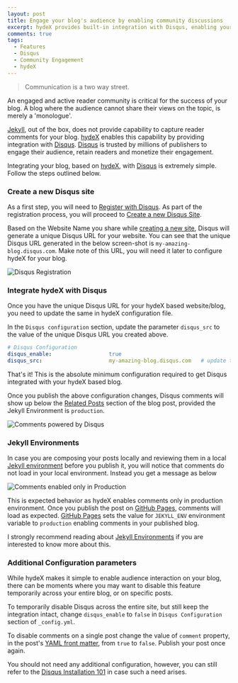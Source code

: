 ```yaml
---
layout: post
title: Engage your blog's audience by enabling community discussions
excerpt: hydeX provides built-in integration with Disqus, enabling your audience to comment on your blog posts as well as interact as a community. 
comments: true
tags:
  - Features
  - Disqus 
  - Community Engagement
  - hydeX
---
```


> Communication is a two way street.

An engaged and active reader community is critical for the success of your blog.  A blog where the audience cannot share their views on the topic, is merely a 'monologue'. 

[Jekyll][1], out of the box, does not provide capability to capture reader comments for your blog. [hydeX][2] enables this capability by providing integration with [Disqus][3]. [Disqus][3] is trusted by millions of publishers to engage their audience, retain readers and monetize their engagement.

Integrating your blog, based on [hydeX][2], with [Disqus][3] is extremely simple. Follow the steps outlined below. 

### Create a new Disqus site

As a first step, you will need to [Register with Disqus][4]. As part of the registration process, you will proceed to [Create a new Disqus Site][7]. 

Based on the Website Name you share while [creating a new site][7], Disqus will generate a unique Disqus URL for your website. You can see that the unique Disqus URL generated in the below screen-shot is `my-amazing-blog.disqus.com`. Make note of this URL, you will need it later to configure hydeX for your blog.

![Disqus Registration](/hydeX/assets/images/disqus-register.png)

### Integrate hydeX with Disqus

Once you have the unique Disqus URL for your hydeX based website/blog, you need to update the same in hydeX configuration file. 

In the `Disqus configuration` section, update the parameter `disqus_src` to the value of the unique Disqus URL you created above. 

```yaml
# Disqus Configuration
disqus_enable:                  true 
disqus_src:                     my-amazing-blog.disqus.com   # update this line
```
That's it! This is the absolute minimum configuration required to get Disqus integrated with your hydeX based blog. 

Once you publish the above configuration changes, Disqus comments will show up below the [Related Posts][5] section of the blog post, provided the Jekyll Environment is `production`.

![Comments powered by Disqus](/hydeX/assets/images/disqus-comments.png)

### Jekyll Environments

In case you are composing your posts locally and reviewing them in a local [Jekyll environment][10] before you publish it, you will notice that comments do not load in your local environment. Instead you get a message as below

![Comments enabled only in Production](/hydeX/assets/images/comments-production.png)

This is expected behavior as hydeX enables comments only in production environment. Once you publish the post on [GitHub Pages][9], comments will load as expected. [GitHub Pages][9] sets the value for `JEKYLL_ENV` environment variable to `production` enabling comments in your published blog.

I strongly recommend reading about [Jekyll Environments][10] if you are interested to know more about this.

### Additional Configuration parameters

While hydeX makes it simple to enable audience interaction on your blog, there can be moments where you may want to disable this feature temporarily across your entire blog, or on specific posts.

To temporarily disable Disqus across the entire site, but still keep the integration intact, change `disqus_enable` to `false` in `Disqus Configuration` section of `_config.yml`. 

To disable comments on a single post change the value of `comment` property, in the post's [YAML front matter][8], from `true` to `false`. Publish your post once again.

You should not need any additional configuration, however, you can still refer to the [Disqus Installation 101][6] in case such a need arises.


[1]: https://jekyllrb.com/
[2]: https://hemenkapadia.github.io/hydeX/
[3]: https://disqus.com/
[4]: https://disqus.com/profile/signup/
[5]: /hydeX/blog/2016/03/23/tags.html
[6]: https://help.disqus.com/customer/en/portal/articles/1259853-installation-101
[7]: https://disqus.com/admin/create/
[8]: https://jekyllrb.com/docs/frontmatter/
[9]: https://pages.github.com/
[10]: http://www.petethompson.net/blog/web/2015/02/28/environments-in-jekyll/